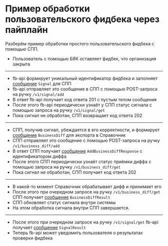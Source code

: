 # Пример обработки пользовательского фидбека через пайплайн

Разберём пример обработки простого пользовательского фидбека с помощью СПП.

* Пользователь с помощью БЯК оставляет фидбек, что организация закрыта

---

* fb-api формирует уникальный идентификатор фидбека и заполняет [сообщение][01] `Signal` для СПП
* fb-api отправляет это сообщение в СПП с помощью POST-запроса на ручку `/v1/signal/add`
* В ответ fb-api получает код ответа 201 с пустым телом сообщения
* После этого fb-api периодически узнаёт у СПП статус сигнала с помощью запроса на ручку `/v1/signal/get`
* Пока сигнал не обработан, СПП возвращает код ответа 202

---

* СПП, получив сигнал, убеждается в его корректности, и формирует [сообщение][02] `BusinessDiff` для экспорта в Справочник
* СПП отправляет это сообщение с помощью POST-запроса на ручку `/v1/business_diff/add`
* В ответ СПП получает [сообщение][03] `AddBusinessDiffResponse` с идентификатором диффа
* После этого СПП периодически узнаёт статус приёмки диффа с помощью запроса на ручку `/v1/business_diff/get`
* Пока сигнал не обработан, СПП получает код ответа 202

---

* В какой-то момент Справочник обрабатывает дифф и принимает его
* После этого при очередном запросе на ручку `/v1/business_diff/get` СПП получает [сообщение][04] `BusinessDiffResult`
* СПП обновляет статус сигнала внутри системы
* На этом обработка сигнала внутри СПП завершается.

---

* После этого при очередном запросе на ручку `/v1/signal/get` fb-api получает [сообщение][05] `SignalResult`
* Теперь fb-api может уведомить пользователя о результатах проверки фидбека

[01]: ../examples/01_fb_api_to_sps.prototxt
[02]: ../examples/02_sps_to_sprav.prototxt
[03]: ../examples/03_sprav_to_sps.prototxt
[04]: ../examples/04_sprav_to_sps.prototxt
[05]: ../examples/05_sps_to_fb_api.prototxt
